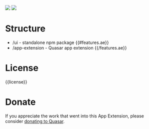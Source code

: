 <img src="https://img.shields.io/npm/v/{{name}}.svg?label={{name}}">
<img src="https://img.shields.io/npm/v/quasar-app-extension-{{name}}.svg?label=quasar-app-extension-{{name}}">

# Structure
* /ui - standalone npm package
{{#features.ae}}
* /app-extension - Quasar app extension
{{/features.ae}}

# License
{{license}}

# Donate
If you appreciate the work that went into this App Extension, please consider [donating to Quasar](https://donate.quasar.dev).
